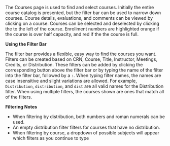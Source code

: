 The Courses page is used to find and select courses. Initially the entire course catalog is presented, but the filter bar can be used to narrow down courses. Course details, evaluations, and comments can be viewed by clicking on a course. Courses can be selected and deselected by clicking the <span class='glyphicon glyphicon-heart-empty'></span> to the left of the course. Enrollment numbers are highlighted orange if the course is over half capacity, and red if the the course is full.

__Using the Filter Bar__

The filter bar provides a flexible, easy way to find the courses you want. Filters can be created based on CRN, Course, Title, Instructor, Meetings, Credits, or Distribution. These filters can be added by clicking the corresponding button above the filter bar or by typing the name of the filter into the filter bar, followed by a `:`. When typing filter names, the names are case insensitive and slight variations are allowed. For example, `Distribution`, `distribution`, and `dist` are all valid names for the Distribution filter. When using multiple filters, the courses shown are ones that match all of the filters.

__Filtering Notes__

* When filtering by distribution, both numbers and roman numerals can be used.
* An empty distribution filter filters for courses that have no distribution.
* When filtering by course, a dropdown of possible subjects will appear which filters as you continue to type